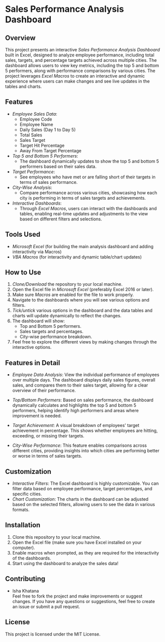 # Sales Performance Analysis Dashboard

## Overview

This project presents an interactive *Sales Performance Analysis Dashboard* built in Excel, designed to analyze employee performance, including total sales, targets, and percentage targets achieved across multiple cities. The dashboard allows users to view key metrics, including the top 5 and bottom 5 performers, along with performance comparisons by various cities. The project leverages *Excel Macros* to create an interactive and dynamic experience where users can make changes and see live updates in the tables and charts.

## Features

- *Employee Sales Data*: 
  - Employee Code
  - Employee Name
  - Daily Sales (Day 1 to Day 5)
  - Total Sales
  - Sales Target
  - Target Hit Percentage
  - Away From Target Percentage
- *Top 5 and Bottom 5 Performers*: 
  - The dashboard dynamically updates to show the top 5 and bottom 5 performers based on their sales data.
- *Target Performance*: 
  - See employees who have met or are falling short of their targets in terms of sales performance.
- *City-Wise Analysis*: 
  - Compare performance across various cities, showcasing how each city is performing in terms of sales targets and achievements.
- *Interactive Dashboards*:
  - Through *Excel Macros*, users can interact with the dashboards and tables, enabling real-time updates and adjustments to the view based on different filters and selections.

## Tools Used

- *Microsoft Excel* (for building the main analysis dashboard and adding interactivity via Macros)
- *VBA Macros* (for interactivity and dynamic table/chart updates)

## How to Use

1. *Clone/Download* the repository to your local machine.
2. Open the Excel file in *Microsoft Excel* (preferably Excel 2016 or later).
3. Make sure *Macros* are enabled for the file to work properly.
4. Navigate to the dashboards where you will see various options and filters.
5. *Tick/untick* various options in the dashboard and the data tables and charts will update dynamically to reflect the changes.
6. The dashboard will show:
   - Top and Bottom 5 performers.
   - Sales targets and percentages.
   - City-wise performance breakdown.
7. Feel free to explore the different views by making changes through the interactive options.

## Features in Detail

- *Employee Data Analysis*: View the individual performance of employees over multiple days. The dashboard displays daily sales figures, overall sales, and compares them to their sales target, allowing for a clear overview of their performance.
  
- *Top/Bottom Performers*: Based on sales performance, the dashboard dynamically calculates and highlights the top 5 and bottom 5 performers, helping identify high performers and areas where improvement is needed.

- *Target Achievement*: A visual breakdown of employees' target achievement in percentage. This shows whether employees are hitting, exceeding, or missing their targets.

- *City-Wise Performance*: This feature enables comparisons across different cities, providing insights into which cities are performing better or worse in terms of sales targets.

## Customization

- *Interactive Filters*: The Excel dashboard is highly customizable. You can filter data based on employee performance, target percentages, and specific cities.
- *Chart Customization*: The charts in the dashboard can be adjusted based on the selected filters, allowing users to see the data in various formats.

## Installation

1. Clone this repository to your local machine.
2. Open the Excel file (make sure you have Excel installed on your computer).
3. Enable macros when prompted, as they are required for the interactivity of the dashboards.
4. Start using the dashboard to analyze the sales data!

## Contributing
- Isha Khatana\
Feel free to fork the project and make improvements or suggest changes. If you have any questions or suggestions, feel free to create an issue or submit a pull request.

## License

This project is licensed under the MIT License.
